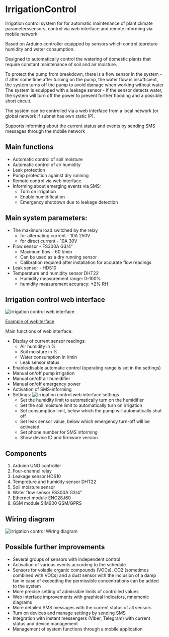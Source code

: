 # IrrigationControl
Irrigation control system for  for automatic maintenance of plant climate parameterssensors, control via web interface and remote informing via mobile network

Based on Arduino controller equipped by sensors which control tepreture humidity and water consumption. 

Designed to automatically control the watering of domestic plants that require constant maintenance of soil and air moisture.

To protect the pump from breakdown, there is a flow sensor in the system - if after some time after turning on the pump, the water flow is insufficient, the system turns off the pump to avoid damage when working without water
The system is equipped with a leakage sensor - if the sensor detects water, the system will turn off the power to prevent further flooding and a possible short circuit.

The system can be controlled via a web interface from a local network (or global network if subnet has own static IP). 

Supports informing about the current status and events by sending SMS messages through the mobile network


## Main functions
* Automatic control of soil moisture 
* Automatic control of air humidity
* Leak protection
* Pump protection against dry running
* Remote control via web interface
* Informing about emerging events via SMS:
  - Turn on irrigation
  - Enable humidification
  - Emergency shutdown due to leakage detection

## Main system parameters:
* The maximum load switched by the relay
  - for alternating current -  10A 250V
  - for direct current -       10A 30V
* Flow sensor - FS300A G3/4"
  - Maximum flow - 60 l/min
  - Can be used as a dry running sensor
  - Calibration required after installation for accurate flow readings
* Leak sensor - HDS10
* Temperature and humidity sensor   DHT22
  - Humidity measurement range:     0-100%
  - humidity measurement accuracy:  ±2% RH

## Irrigation control web interface
![Irrigation control web interface](https://github.com/Brabn/IrrigationControl/blob/main/Web_interface/Irrigation_control.Webinterface.png)

[Example of webiterface](https://htmlpreview.github.io/?https://github.com/Brabn/IrrigationControl/blob/main/Web_interface/Irrigation_control.Webinterface.html)

Main functions of web interface:
* Display of current sensor readings:
  - Air humidity in %
  - Soil moisture in %
  - Water consumption in l/min
  - Leak sensor status
* Enable/disable automatic control (operating range is set in the settings)
* Manual on/off pump irrigation
* Manual on/off air humidifier
* Manual on/off emergency power
* Activation of SMS-informing
* Settings:
  ![Irrigation control web interface settings](https://github.com/Brabn/IrrigationControl/blob/main/Web_interface/Irrigation_control.Webinterface.settings.png)
  - Set the humidity limit to automatically turn on the humidifier
  - Set the soil moisture limit to automatically turn on irrigation
  - Set consumption limit, below which the pump will automatically shut off
  - Set leak sensor value,  below which emergency turn-off will be activated
  - Set phone number for SMS informing
  - Show device ID and firmware version

## Components
1. Arduino UNO controller
2. Four-channel relay
3. Leakage sensor HDS10
4. Tempreture and humidity sensor DHT22
5. Soil moisture sensor
6. Water flow sensor FS300A G3/4"
7. Ethernet module ENC28J60
8. GSM module SIM900 GSM/GPRS

## Wiring diagram
![Irrigation control Wiring diagram](https://github.com/Brabn/IrrigationControl/blob/main/Wiring_dagram/Irrigation_control.Wiring_diagramEN.png)

## Possible further improvements
* Several groups of sensors with independent control
* Activation of various events according to the schedule
* Sensors for volatile organic compounds (VOCs), CO2 (sometimes combined with VOCs) and a dust sensor with the inclusion of a damp fan in case of exceeding the permissible concentrations can be added to the system
* More precise setting of admissible limits of controlled values
* Web interface improvements with graphical indicators, mnemonic diagrams
* More detailed SMS messages with the current status of all sensors
* Turn on devices and manage settings by sending SMS
* Integration with instant messengers (Viber, Telegram) with current status and device management
* Management of system functions through a mobile application
